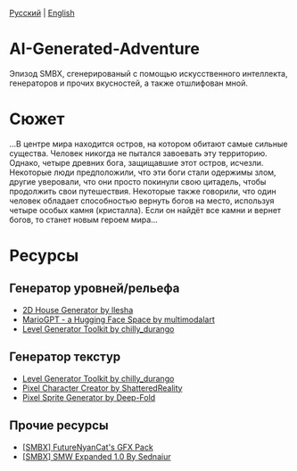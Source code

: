 [Русский](README-ru.md) | [English](README.md)

# AI-Generated-Adventure
Эпизод SMBX, сгенерированый с помощью искусственного интеллекта, генераторов и прочих вкусностей, а также отшлифован мной.

# Сюжет

...В центре мира находится остров, на котором обитают самые сильные существа. Человек никогда не пытался завоевать эту территорию. Однако, четыре древних бога, защищавшие этот остров, исчезли. Некоторые люди предположили, что эти боги стали одержимы злом, другие уверовали, что они просто покинули свою цитадель, чтобы продолжить свои путешествия. Некоторые также говорили, что один человек обладает способностью вернуть богов на место, используя четыре особых камня (кристалла). Если он найдёт все камни и вернет богов, то станет новым героем мира...

# Ресурсы
## Генератор уровней/рельефа
* [2D House Generator by llesha](https://llesha.itch.io/2d-house-generator)
*  [MarioGPT - a Hugging Face Space by multimodalart](https://huggingface.co/spaces/multimodalart/mariogpt)
* [Level Generator Toolkit by chilly_durango](https://chilly-durango.itch.io/level-generator-toolkit)
## Генератор текстур
* [Level Generator Toolkit by chilly_durango](https://chilly-durango.itch.io/level-generator-toolkit)
* [Pixel Character Creator by ShatteredReality](https://shatteredreality.itch.io/pcc)
* [Pixel Sprite Generator by Deep-Fold](https://deep-fold.itch.io/pixel-sprite-generator)
## Прочие ресурсы
* [[SMBX] FutureNyanCat's GFX Pack](https://www.smbxgame.com/forums/viewtopic.php?f=31&t=7760)
* [[SMBX] SMW Expanded 1.0 By Sednaiur ](https://www.smbxgame.com/forums/viewtopic.php?t=12834)
